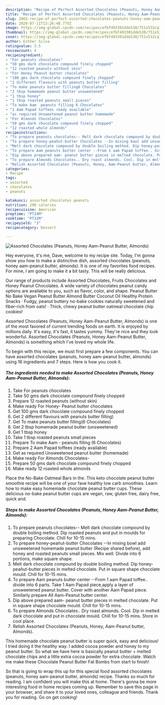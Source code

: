 ```yaml
---
description: "Recipe of Perfect Assorted Chocolates (Peanuts, Honey Aam-Peanut Butter, Almonds)"
title: "Recipe of Perfect Assorted Chocolates (Peanuts, Honey Aam-Peanut Butter, Almonds)"
slug: 2865-recipe-of-perfect-assorted-chocolates-peanuts-honey-aam-peanut-butter-almonds
date: 2020-07-11T13:26:48.775Z
image: https://img-global.cpcdn.com/recipes/efbf493301dde530/751x532cq70/assorted-chocolates-peanuts-honey-aam-peanut-butter-almonds-recipe-main-photo.jpg
thumbnail: https://img-global.cpcdn.com/recipes/efbf493301dde530/751x532cq70/assorted-chocolates-peanuts-honey-aam-peanut-butter-almonds-recipe-main-photo.jpg
cover: https://img-global.cpcdn.com/recipes/efbf493301dde530/751x532cq70/assorted-chocolates-peanuts-honey-aam-peanut-butter-almonds-recipe-main-photo.jpg
author: Esther Silva
ratingvalue: 3.5
reviewcount: 4
recipeingredient:
- "For peanuts chocolates"
- "50 gms dark chocolate compound finely chopped"
- "12 roasted peanuts without skin"
- "For Honey Peanut butter chocolates"
- "100 gms dark chocolate compound finely chopped"
- "2 different flavours with peanuts butter filling"
- "To make peanuts butter filling6 Chocolates"
- "2 tbsp homemade peanut butter unsweetened"
- "1 tbsp honey"
- "1 tbsp roasted peanuts small pieces"
- "To make Aam  peanuts filling 6 Chocolates"
- "2 Aam Papad toffees ready available"
- "as required Unsweetened peanut butter homemade"
- "For Almonds Chocolates"
- "50 gms dark chocolate compound finely chopped"
- "12 roasted whole almonds"
recipeinstructions:
- "To prepare peanuts chocolates-- Melt dark chocolate compound by double boiling method. Dip roasted peanuts and put in moulds for preparing Chocolate. Chill for 10-15 mins."
- "To prepare honey-peañut-butter Chocolates --In mixing bowl add unsweetened homemade peanut butter (Recipe shared before), add honey and roasted peanuts small pieces. Mix well. Divide into 6 portions, make square shape."
- "Melt dark chocolate compound by double boiling method. Dip honey-peañut-butter pieces in melted chocolate. Put in square shape chocolate mould. Chill for 10-15 mins."
- "To prepare Aam peanuts butter center --From 1 aam Papad toffee.. divide into 6 parts. Take 1 Aam Papad piece,apply a layer of unsweetened peanut butter. Cover with another Aam Papad piece. Similarly prepare All Aam-Peanut butter center."
- "Dip above prepared aam- peanut butter pieces in melted chocolate. Put in square shape chocolate mould. Chill for 10-15 mins."
- "To prepare Almonds Chocolates.. Dry roast almonds. Cool. Dip in melted dark chocolate and put in chocolate mould. Chill for 10-15 mins. Store in cool place."
- "Relish Assorted Chocolates (Peanuts, Honey, Aam-Peanut butter, Almonds)."
categories:
- Recipe
tags:
- assorted
- chocolates
- peanuts

katakunci: assorted chocolates peanuts 
nutrition: 298 calories
recipecuisine: American
preptime: "PT24M"
cooktime: "PT32M"
recipeyield: "3"
recipecategory: Dessert

---
```



![Assorted Chocolates (Peanuts, Honey Aam-Peanut Butter, Almonds)](https://img-global.cpcdn.com/recipes/efbf493301dde530/751x532cq70/assorted-chocolates-peanuts-honey-aam-peanut-butter-almonds-recipe-main-photo.jpg)

Hey everyone, it's me, Dave, welcome to my recipe site. Today, I'm gonna show you how to make a distinctive dish, assorted chocolates (peanuts, honey aam-peanut butter, almonds). It is one of my favorites food recipes. For mine, I am going to make it a bit tasty. This will be really delicious.

Our range of products include Assorted Chocolates, Fruits Chocolates and Honey Peanut Chocolates. A wide variety of chocolates peanut candy options are available to you, such as flavor, color, and shape. Peanut Butter No Bake Vegan Peanut Butter Almond Butter Coconut Oil Healthy Protein Snacks · Fudgy, peanut buttery no-bake cookies naturally sweetened and fiber-rich from oats! · Thick, chewy peanut butter oatmeal chocolate chip cookies!

Assorted Chocolates (Peanuts, Honey Aam-Peanut Butter, Almonds) is one of the most favored of current trending foods on earth. It is enjoyed by millions daily. It's easy, it's fast, it tastes yummy. They're nice and they look wonderful. Assorted Chocolates (Peanuts, Honey Aam-Peanut Butter, Almonds) is something which I've loved my whole life.


To begin with this recipe, we must first prepare a few components. You can have assorted chocolates (peanuts, honey aam-peanut butter, almonds) using 16 ingredients and 7 steps. Here is how you cook it.

<!--inarticleads1-->

##### The ingredients needed to make Assorted Chocolates (Peanuts, Honey Aam-Peanut Butter, Almonds):

1. Take For peanuts chocolates
1. Take 50 gms dark chocolate compound finely chopped
1. Prepare 12 roasted peanuts (without skin)
1. Make ready For Honey- Peanut butter chocolates
1. Get 100 gms dark chocolate compound finely chopped
1. Get 2 different flavours with peanuts butter filling)
1. Get To make peanuts butter filling(6 Chocolates)
1. Get 2 tbsp homemade peanut butter (unsweetened)
1. Get 1 tbsp honey
1. Take 1 tbsp roasted peanuts small pieces
1. Prepare To make Aam - peanuts filling (6 Chocolates)
1. Prepare 2 Aam Papad toffees (ready available)
1. Get as required Unsweetened peanut butter (homemade)
1. Make ready For Almonds Chocolates-
1. Prepare 50 gms dark chocolate compound finely chopped
1. Make ready 12 roasted whole almonds


Place the No-Bake Oatmeal Bars in the. This keto chocolate peanut butter smoothie recipe will be one of your fave healthy low carb smoothies. Learn how to make easy homemade chocolate peanut butter cups. These delicious no-bake peanut butter cups are vegan, raw, gluten free, dairy free, quick and. 

<!--inarticleads2-->

##### Steps to make Assorted Chocolates (Peanuts, Honey Aam-Peanut Butter, Almonds):

1. To prepare peanuts chocolates-- Melt dark chocolate compound by double boiling method. Dip roasted peanuts and put in moulds for preparing Chocolate. Chill for 10-15 mins.
1. To prepare honey-peañut-butter Chocolates --In mixing bowl add unsweetened homemade peanut butter (Recipe shared before), add honey and roasted peanuts small pieces. Mix well. Divide into 6 portions, make square shape.
1. Melt dark chocolate compound by double boiling method. Dip honey-peañut-butter pieces in melted chocolate. Put in square shape chocolate mould. Chill for 10-15 mins.
1. To prepare Aam peanuts butter center --From 1 aam Papad toffee.. divide into 6 parts. Take 1 Aam Papad piece,apply a layer of unsweetened peanut butter. Cover with another Aam Papad piece. Similarly prepare All Aam-Peanut butter center.
1. Dip above prepared aam- peanut butter pieces in melted chocolate. Put in square shape chocolate mould. Chill for 10-15 mins.
1. To prepare Almonds Chocolates.. Dry roast almonds. Cool. Dip in melted dark chocolate and put in chocolate mould. Chill for 10-15 mins. Store in cool place.
1. Relish Assorted Chocolates (Peanuts, Honey, Aam-Peanut butter, Almonds).


This homemade chocolate peanut butter is super quick, easy and delicious! I tried doing it the healthy way. I added cocoa powder and honey to my peanut butter. So what we have here is basically peanut butter + melted chocolate chips and a little extra cocoa powder for extra chocolate. Watch me make these Chocolate Peanut Butter Fat Bombs from start to finish! 

So that is going to wrap this up for this special food assorted chocolates (peanuts, honey aam-peanut butter, almonds) recipe. Thanks so much for reading. I am confident you will make this at home. There's gonna be more interesting food in home recipes coming up. Remember to save this page in your browser, and share it to your loved ones, colleague and friends. Thank you for reading. Go on get cooking!
